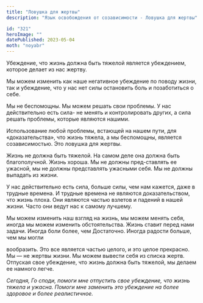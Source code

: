 ```yaml
---
title: "Ловушка для жертвы"
description: "Язык освобождения от созависимости - Ловушка для жертвы"

id: "321"
heroImage: ""
datePublished: 2023-05-04
moth: "noyabr"
---
```


Убеждение, что жизнь должна быть тяжелой является убеждением, которое делает
из нас жертву.

Мы можем изменить как наше негативное убеждение по поводу жизни, так и
убеждение, что у нас нет силы остановить боль и позаботиться о себе.

Мы не беспомощны. Мы можем решать свои проблемы. У нас действительно есть
сила- не менять и контролировать других, а сила решать проблемы, которые
являются нашими.

Использование любой проблемы, встающей на нашем пути, для «доказательства»,
что жизнь тяжела, а мы беспомощны, является созависимостью. Это ловушка для
жертвы.

Жизнь не должна быть тяжелой. На самом деле она должна быть благополучной.
Жизнь хороша. Мы не должны пред-ставлять ее ужасной, мы не должны представлять
ужасными себя. Мы не должны выпадать из жизни.

У нас действительно есть сила, больше силы, чем нам кажется, даже в трудные
времена. И трудные времена не являются доказательством, что жизнь плоха. Они
являются частью взлетов и падений в нашей жизни. Часто они ведут нас к самому
лучшему.

Мы можем изменить наш взгляд на жизнь, мы можем менять себя, иногда мы можем
изменить обстоятельства. Жизнь ставит перед нами задачи. Иногда боли более,
чем Достаточно. Иногда радости больше, чем мы могли

вообразить. Это все является частью целого, и это целое прекрасно. Мы — не
жертвы жизни. Мы можем вывести себя из списка жертв. Отпуская свое убеждение,
что жизнь должна быть тяжелой, мы делаем ее намного легче.

_Сегодня,_ _Го_ _споди,_ _помоги_ _мне_ _отпустить_ _свое_ _убеждение,_ _что_
_жизнь_ _тяжела_ _и_ _ужасна._ _Помоги_ _мне_ _заменить_ _это_ _убеждение_
_на_ _более_ _здоровое_ _и_ _более_ _реалистичное._
